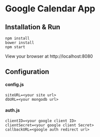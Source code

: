 # Google Calendar App

## Installation & Run
```
npm install
bower install
npm start
```

View your browser at http://localhost:8080

## Configuration

#### config.js
```
siteURL=<your site url>
dbURL=<your mongodb url>
```

#### auth.js
```
clientID=<your google client ID>
clientSecret=<your google client Secret>
callbackURL=<google auth redirect url>
```
